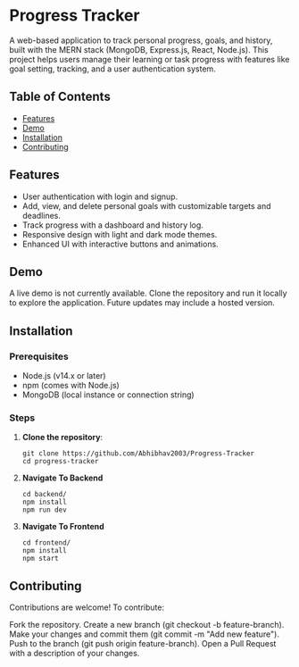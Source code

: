 # Progress Tracker

A web-based application to track personal progress, goals, and history, built with the MERN stack (MongoDB, Express.js, React, Node.js). This project helps users manage their learning or task progress with features like goal setting, tracking, and a user authentication system.

## Table of Contents
- [Features](#features)
- [Demo](#demo)
- [Installation](#installation)
- [Contributing](#contributing)

## Features
- User authentication with login and signup.
- Add, view, and delete personal goals with customizable targets and deadlines.
- Track progress with a dashboard and history log.
- Responsive design with light and dark mode themes.
- Enhanced UI with interactive buttons and animations.

## Demo
A live demo is not currently available. Clone the repository and run it locally to explore the application. Future updates may include a hosted version.

## Installation

### Prerequisites
- Node.js (v14.x or later)
- npm (comes with Node.js)
- MongoDB (local instance or connection string)

### Steps
1. **Clone the repository**:
   ```
   git clone https://github.com/Abhibhav2003/Progress-Tracker
   cd progress-tracker
   ```
2. **Navigate To Backend**
   ```
   cd backend/
   npm install
   npm run dev
   ```

3. **Navigate To Frontend**
   ```
   cd frontend/ 
   npm install
   npm start
   ```


## Contributing
Contributions are welcome! To contribute:

Fork the repository.
Create a new branch (git checkout -b feature-branch).
Make your changes and commit them (git commit -m "Add new feature").
Push to the branch (git push origin feature-branch).
Open a Pull Request with a description of your changes.